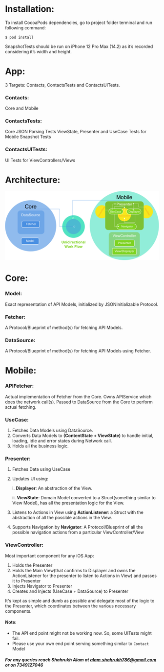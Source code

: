 # Installation:

To install CocoaPods dependencies, go to project folder terminal and run following command:                                                                     
```
$ pod install
```

SnapshotTests should be run on iPhone 12 Pro Max (14.2) as it’s recorded considering it’s width and height.

# App:
3 Targets: Contacts, ContactsTests and ContactsUITests.

### Contacts:
Core and Mobile

### ContactsTests:
Core JSON Parsing Tests
ViewState, Presenter and UseCase Tests for Mobile
Snapshot Tests

### ContactsUITests:
UI Tests for ViewControllers/Views

# Architecture:
![](Architecture.png)

# Core:
### Model:
Exact representation of API Models, initialized by JSONInitializable Protocol.

### Fetcher:
A Protocol/Blueprint of method(s) for fetching API Models.

### DataSource:
A Protocol/Blueprint of method(s) for fetching API Models using Fetcher.

# Mobile:
### APIFetcher:
Actual implementation of Fetcher from the Core.
Owns APIService which does the network call(s).
Passed to DataSource from the Core to perform actual fetching.

### UseCase:
1. Fetches Data Models using DataSource.
2. Converts Data Models to **(ContentState + ViewState)** to handle initial, loading, idle and error states during Network call.
3. Holds all the business logic.

### Presenter:
1. Fetches Data using UseCase
2. Updates UI using:

   i. **Displayer**: An abstraction of the View.
   
   ii. **ViewState**: Domain Model converted to a Struct(something similar to View Model), has all the presentation logic for the View.
3. Listens to Actions in View using **ActionListener**: a Struct with the abstraction of all the possible actions in the View.
4. Supports Navigation by **Navigator**: A Protocol/Blueprint of all the possible navigation actions from a particular ViewController/View

### ViewController:
Most important component for any iOS App:
1. Holds the Presenter
2. Holds the Main View(that confirms to Displayer and owns the ActionListener for the presenter to listen to Actions in View) and passes it to Presenter
3. Injects Navigator to Presenter
4. Creates and Injects (UseCase + DataSource) to Presenter

It's kept as simple and dumb as possible and delegate most of the logic to the Presenter, which coordinates between the various necessary components.

#### Note:
- The API end point might not be working now. So, some UITests might fail.
- Please use your own end point serving something similar to `Contact` Model

##### *For any queries reach Shahrukh Alam at alam.shahrukh786@gmail.com or on 7349127046*
